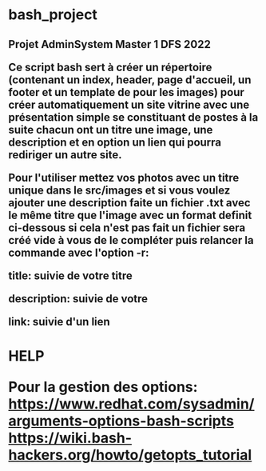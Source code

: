 # bash_project

<h2> Projet AdminSystem  Master 1 DFS 2022

Ce script bash sert à créer un répertoire (contenant un index, header, page d'accueil, un footer et un template de pour les images) pour créer automatiquement un site vitrine avec une présentation simple se constituant de postes à la suite chacun ont un titre une image, une description et en option un lien qui pourra rediriger un autre site.

Pour l'utiliser mettez vos photos avec un titre unique dans le src/images et si vous voulez ajouter une description faite un fichier .txt avec le même titre que l'image avec un format definit ci-dessous si cela n'est pas fait un fichier sera créé vide à vous de le compléter puis relancer la commande avec l'option -r:

title: suivie de votre titre

description: suivie de votre

link: suivie d'un lien

<h1>HELP

Pour la gestion des options:
https://www.redhat.com/sysadmin/arguments-options-bash-scripts
https://wiki.bash-hackers.org/howto/getopts_tutorial
